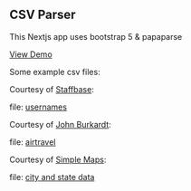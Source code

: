 ## CSV Parser
This Nextjs app uses bootstrap 5 & papaparse

[View Demo](https://next-csv-parser-9t2jzxazw-ashley-king.vercel.app/)

Some example csv files:

Courtesy of [Staffbase](https://support.staffbase.com/hc/en-us/articles/360007108391-CSV-File-Examples):

file: [usernames](https://next-csv-parser-9t2jzxazw-ashley-king.vercel.app/csv/username.csv)

Courtesy of [John Burkardt](https://people.sc.fsu.edu/~jburkardt/data/csv/csv.html):

file: [airtravel](https://next-csv-parser-9t2jzxazw-ashley-king.vercel.app/csv/airtravel.csv)

Courtesy of [Simple Maps](https://simplemaps.com):

file: [city and state data](https://next-csv-parser-9t2jzxazw-ashley-king.vercel.app/csv/city-state-data-simplemaps.com.csv)

